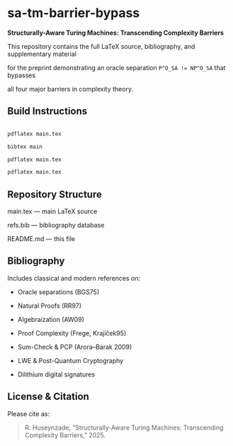 # sa-tm-barrier-bypass



**Structurally-Aware Turing Machines: Transcending Complexity Barriers**



This repository contains the full LaTeX source, bibliography, and supplementary material

for the preprint demonstrating an oracle separation `P^O_SA != NP^O_SA` that bypasses

all four major barriers in complexity theory.



## Build Instructions



```bash

pdflatex main.tex

bibtex main

pdflatex main.tex

pdflatex main.tex

```

## Repository Structure

main.tex — main LaTeX source

refs.bib — bibliography database

README.md — this file


## Bibliography

Includes classical and modern references on:

* Oracle separations (BGS75)

* Natural Proofs (RR97)

* Algebraization (AW09)

* Proof Complexity (Frege, Krajíček95)

* Sum-Check & PCP (Arora–Barak 2009)

* LWE & Post-Quantum Cryptography

* Dilithium digital signatures



## License & Citation

Please cite as:

> R. Huseynzade, “Structurally-Aware Turing Machines: Transcending Complexity Barriers,” 2025.

